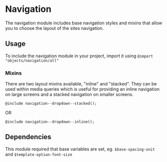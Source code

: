 
# Navigation

The navigation module includes base navigation styles and mixins that allow you to choose the layout of the sites navigation.

## Usage

To include the navigation module in your project, import it using `@import "objects/navigation/all"`

### Mixins

There are two layout mixins available, "inline" and "stacked". They can be used within media queries which is useful for providing an inline navigation on large screens and a stacked navigation on smaller screens.

`@include navigation--dropdown--stacked();`

OR

`@include navigation--dropdown--inline();`

## Dependencies

This module required that base variables are set, eg. `$base-spacing-unit` and `$template-option-font-size`